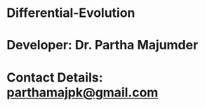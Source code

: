 # Differential-Evolution

# Developer: Dr. Partha Majumder

# Contact Details: parthamajpk@gmail.com